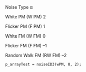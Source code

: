 Noise Type α

White PM (W PM) 2

Flicker PM (F PM) 1

White FM (W FM) 0

Flicker FM (F FM) –1

Random Walk FM (RW FM) –2

```
p_arrayTest = noiseID3(wPM, 0, 2);
```

